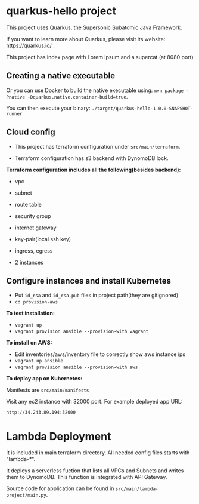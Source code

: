 # quarkus-hello project

This project uses Quarkus, the Supersonic Subatomic Java Framework.

If you want to learn more about Quarkus, please visit its website: https://quarkus.io/ .

This project has index page with Lorem ipsum and a supercat.(at 8080 port)


## Creating a native executable

Or you can use Docker to build the native executable using: `mvn package -Pnative -Dquarkus.native.container-build=true`.

You can then execute your binary: `./target/quarkus-hello-1.0.0-SNAPSHOT-runner`

## Cloud config

- This project has terraform configuration under `src/main/terraform`.

- Terraform configuration has s3 backend with DynomoDB lock.

<b> Terraform configuration includes all the following(besides backend): </b>

- vpc

- subnet

- route table

- security group

- internet gateway

- key-pair(local ssh key)

- ingress, egress

- 2 instances

## Configure instances and install Kubernetes
- Put `id_rsa` and `id_rsa.pub` files in project path(they are gitignored)
- `cd provision-aws`

<b>To test installation:</b>
- `vagrant up`
- `vagrant provision ansible --provision-with vagrant`

<b>To install on AWS:</b>
- Edit inventories/aws/inventory file to correctly show aws instance ips
- `vagrant up ansible`
- `vagrant provision ansible --provision-with aws`

<b>To deploy app on Kubernetes:</b>

Manifests are `src/main/manifests`

Visit any ec2 instance with 32000 port. For example deployed app URL: 

`http://34.243.89.194:32000`

# Lambda Deployment

İt is included in main terraform directory. All needed config files starts with "lambda-*".

It deploys a serverless fuction that lists all VPCs and Subnets and writes them to DynomoDB. This function is integrated with API Gateway.

Source code for application can be found in `src/main/lambda-project/main.py`.